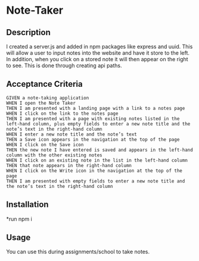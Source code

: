 # Note-Taker

## Description
I created a server.js and added in npm packages like express and uuid. This will allow a user to input notes into the website and have it store to the left. In addition, when you click on a stored note it will then appear on the right to see. This is done through creating api paths. 
 ## Acceptance Criteria

 ```
 GIVEN a note-taking application
 WHEN I open the Note Taker
 THEN I am presented with a landing page with a link to a notes page
 WHEN I click on the link to the notes page
 THEN I am presented with a page with existing notes listed in the left-hand column, plus empty fields to enter a new note title and the note’s text in the right-hand column
 WHEN I enter a new note title and the note’s text
 THEN a Save icon appears in the navigation at the top of the page
 WHEN I click on the Save icon
 THEN the new note I have entered is saved and appears in the left-hand column with the other existing notes
 WHEN I click on an existing note in the list in the left-hand column
 THEN that note appears in the right-hand column
 WHEN I click on the Write icon in the navigation at the top of the page
 THEN I am presented with empty fields to enter a new note title and the note’s text in the right-hand column
 ```
  ## Installation
  *run npm i 

  ## Usage
  You can use this during assignments/school to take notes. 
